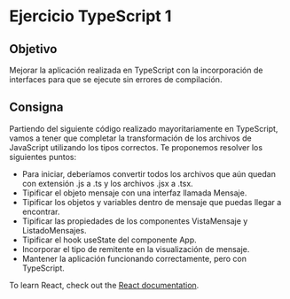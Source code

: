 # Ejercicio TypeScript 1
## Objetivo
Mejorar la aplicación realizada en TypeScript con la incorporación de interfaces para que se ejecute sin errores de compilación.

## Consigna
Partiendo del siguiente código realizado mayoritariamente en TypeScript, vamos a tener que completar la transformación de los archivos de JavaScript utilizando los tipos correctos. Te proponemos resolver los siguientes puntos: 
- Para iniciar, deberíamos convertir todos los archivos que aún quedan con extensión .js a .ts y los archivos .jsx a .tsx.
- Tipificar el objeto mensaje con una interfaz llamada Mensaje.
- Tipificar los objetos y variables dentro de mensaje que puedas llegar a encontrar.
- Tipificar las propiedades de los componentes VistaMensaje y ListadoMensajes.
- Tipificar el hook useState del componente App.
- Incorporar el tipo de remitente en la visualización de mensaje.
- Mantener la aplicación funcionando correctamente, pero con TypeScript.


To learn React, check out the [React documentation](https://reactjs.org/).

